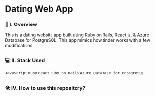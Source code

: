 # Dating Web App

### 🧐 I. Overview
This is a dating website app built using Ruby on Rails, React.js, & Azure Database for PostgreSQL. This app mimics how tinder works with a few modifications. 

##

### 💻 II. Stack Used
``JavaScript`` ``Ruby`` ``React`` ``Ruby on Rails`` ``Azure Database for PostgreSQL``

##

### 🛠️ IV. How to use this repository?

